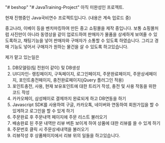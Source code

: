 "# beshop" 
"# JavaTraining-Project" 
아직 미완성인 프로젝트.

현재 진행중인 Java국비연수 프로젝트입니다. (내용은 계속 업로드 중)

중고나라, 이베이 등을 벤치마킹하여 만든 중고 쇼핑몰을 제작 중입니다. 
보통 쇼핑몰처럼 사진만이 아니라 동영상을 같이 업로드하여 판매자가 물품을 상세하게
보여줄 수 있도록하고, 채팅기능을 넣어 판매자와 구매자가 소통할 수 있도록 하였습니다.
그리고 경매 기능도 넣어서 구매자가 원하는 물건을 살 수 있도록 하고있습니다.   

제가 맡고 있는일은 
1. DB모델링(팀 전원이 같이) 및 DB생성 
2. UI디자인- 랭킹페이지, 구독페이지, 로그인페이지,  주문완료페이지, 주문상세페이지,
   포인트충전페이지, 충전완료페이지(jQuery 플러그인 적용)
3. 포인트충전, 사용, 현재 보유포인트에 대한 트리거 작성, 충전 및 사용 작동을 위한 코드 작성 
4.  카카오페이, 삼성페이로 결제까지 완료되게 하고 DB연동을 하기 
5. Javascript SDK를 사용하여 구글, 카카오톡, 네이버와 연동하여 회원가입을 할 수 있게하고 로그인을 할 수 있게 하기
6. 주문완료 후 주문내역 페이지에 주문 리스트 불러오기
7. 배송완료 된 주문 내역만 리뷰 버튼 보이게 하여 상품에 대한 리뷰를 쓸 수 있게 하기
8. 주문번호 클릭 시 주문상세내역을 불러오기
9. 리뷰작성 후 상품페이지에서 리뷰 
위의 일들을 하고있습니다. 
